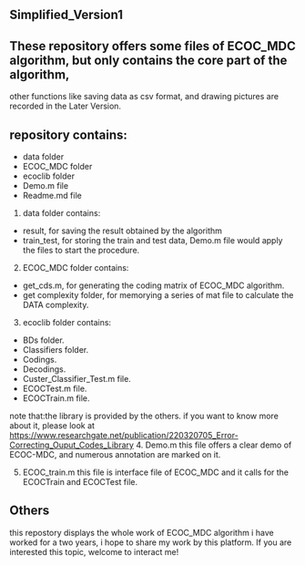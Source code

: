## Simplified_Version1

## These repository offers some files of ECOC_MDC algorithm, but only contains the core part of the algorithm,
other functions like saving data as csv format, and drawing pictures are recorded in the Later Version.

## repository contains:
- data folder
- ECOC_MDC folder
- ecoclib folder
- Demo.m file
- Readme.md file
1. data folder contains:
  - result, for saving the result obtained by the algorithm
  - train_test, for storing the train and test data, Demo.m file would apply the files to start the procedure.
  
2. ECOC_MDC folder contains:
  - get_cds.m, for generating the coding matrix of ECOC_MDC algorithm.
  - get complexity folder, for memorying a series of mat file to calculate the DATA complexity.
 
3. ecoclib folder contains:
  - BDs folder.
  - Classifiers folder.
  - Codings.
  - Decodings.
  - Custer_Classifier_Test.m file.
  - ECOCTest.m file.
  - ECOCTrain.m file.
  
  note that:the library is provided by the others. if you want to know more about it, please look at https://www.researchgate.net/publication/220320705_Error-Correcting_Ouput_Codes_Library
4. Demo.m 
  this file offers a clear demo of ECOC-MDC, and numerous annotation are marked on it.
  
5. ECOC_train.m
  this file is interface file of ECOC_MDC and it calls for the ECOCTrain and ECOCTest file.
  
## Others
  this repostory displays the whole work of ECOC_MDC algorithm i have worked for a two years, i hope to share my work by this platform. If you are interested this topic, welcome to interact me!
  
  

